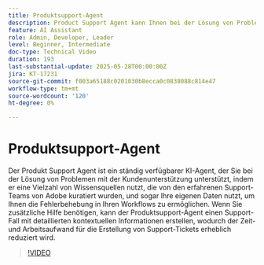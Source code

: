 ```yaml
---
title: Produktsupport-Agent
description: Product Support Agent kann Ihnen bei der Lösung von Problemen helfen, indem Sie eine Vielzahl von Wissensquellen nutzen, die von den erfahrenen Support-Teams von Adobe kuratiert wurden, und sogar Ihre eigenen Daten nutzen. Wenn Sie zusätzliche Hilfe benötigen, kann der Produktsupport-Agent jetzt einen Support-Fall mit detaillierten kontextuellen Informationen erstellen.
feature: AI Assistant
role: Admin, Developer, Leader
level: Beginner, Intermediate
doc-type: Technical Video
duration: 193
last-substantial-update: 2025-05-28T00:00:00Z
jira: KT-17231
source-git-commit: f003a65188c0201030b8ecca0c0838088c814e47
workflow-type: tm+mt
source-wordcount: '120'
ht-degree: 0%

---
```



# Produktsupport-Agent

Der Produkt Support Agent ist ein ständig verfügbarer KI-Agent, der Sie bei der Lösung von Problemen mit der Kundenunterstützung unterstützt, indem er eine Vielzahl von Wissensquellen nutzt, die von den erfahrenen Support-Teams von Adobe kuratiert wurden, und sogar Ihre eigenen Daten nutzt, um Ihnen die Fehlerbehebung in Ihren Workflows zu ermöglichen. Wenn Sie zusätzliche Hilfe benötigen, kann der Produktsupport-Agent einen Support-Fall mit detaillierten kontextuellen Informationen erstellen, wodurch der Zeit- und Arbeitsaufwand für die Erstellung von Support-Tickets erheblich reduziert wird.

>[!VIDEO](https://video.tv.adobe.com/v/3443183/?learn=on&enablevpops)
